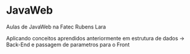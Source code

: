 # JavaWeb
 Aulas de JavaWeb na Fatec Rubens Lara
 
 Aplicando conceitos aprendidos anteriormente em estrutura de dados -> Back-End e passagem de parametros para o Front
